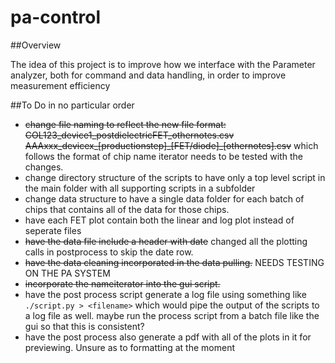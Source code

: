 # pa-control


##Overview


The idea of this project is to improve how we interface with the
Parameter analyzer, both for command and data handling, in order
to improve measurement efficiency




##To Do
in no particular order
- ~~change file naming to reflect the new file format:
COL123_device1_postdielectricFET_othernotes.csv
AAAxxx\_devicex\_[productionstep]_[FET/diode]\_[othernotes].csv~~
which follows the format of
chip name iterator needs to be tested with the changes.
- change directory structure of the scripts to have only a top level script
in the main folder with all supporting scripts in a subfolder
- change data structure to have a single data folder for each batch of chips
that contains all of the data for those chips.
- have each FET plot contain both the linear and log plot instead of seperate files
- ~~have the data file include a header with date~~ changed all the plotting calls
in postprocess to skip the date row.
- ~~have the data cleaning incorporated in the data pulling.~~
NEEDS TESTING ON THE PA SYSTEM
- ~~incorporate the nameiterator into the gui script.~~
- have the post process script generate a log file using something like `./script.py > <filename>`
which would pipe the output of the scripts to a log file as well. maybe run the process script
from a batch file like the gui so that this is consistent?
- have the post process also generate a pdf with all of the plots in it for previewing.
Unsure as to formatting at the moment
